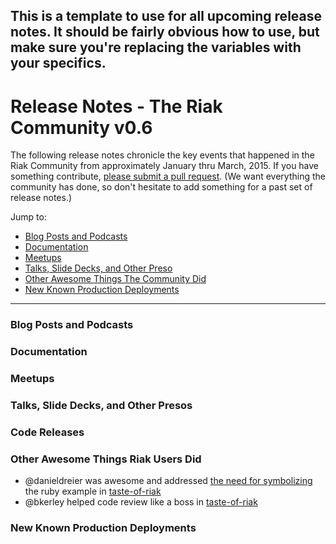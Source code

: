 This is a template to use for all upcoming release notes. It should be fairly obvious how to use, but make sure you're replacing the variables with your specifics.
---- 

# Release Notes - The Riak Community v0.6

The following release notes chronicle the key events that happened in the Riak Community from approximately January thru March, 2015. If you have something contribute, [please submit a pull request](https://github.com/basho-labs/the-riak-community/pulls). (We want everything the community has done, so don't hesitate to add something for a past set of release notes.)

Jump to:

* [Blog Posts and Podcasts](#blog-posts-and-podcasts) 
* [Documentation](#documenation)  
* [Meetups](#meetups)  
* [Talks, Slide Decks, and Other Preso](#talks-slide-decks-and-other-presos)
* [Other Awesome Things The Community Did](#other-awesome-things-the-community-did)
* [New Known Production Deployments](#new-known-production-deployments)

----

### Blog Posts and Podcasts 

### Documentation 

### Meetups

### Talks, Slide Decks, and Other Presos

### Code Releases 

### Other Awesome Things Riak Users Did
* @danieldreier was awesome and addressed [the need for symbolizing](https://github.com/basho/taste-of-riak/pull/5) the ruby example in [taste-of-riak](https://github.com/basho/taste-of-riak)
* @bkerley helped code review like a boss in [taste-of-riak](https://github.com/basho/taste-of-riak)

### New Known Production Deployments 
